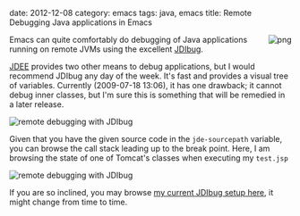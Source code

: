 date:    2012-12-08
category: emacs
tags: java, emacs
title: Remote Debugging Java applications in Emacs

<div style="float: right">
<img src="../../graphics/emacs.png" alt="png"/>
</div>

Emacs can quite comfortably do debugging of Java applications
running on remote JVMs using the excellent <a
href="http://http://code.google.com/p/jdibug/">JDIbug</a>.


<a href="http://jdee.sf.net">JDEE</a> provides two other means
to debug applications, but I would recommend JDIbug any day of
the week. It's fast and provides a visual tree of
variables. Currently (2009-07-18 13:06), it has one drawback;
it cannot debug inner classes, but I'm sure this is something
that will be remedied in a later release.

<img src="/graphics/emacs/jdibug_remote_debugging.png"
alt="remote debugging with JDIbug"/>

Given that you have the given source code in the
```jde-sourcepath``` variable, you can browse the call
stack leading up to the break point. Here, I am browsing the
state of one of Tomcat's classes when executing my
```test.jsp```

<img src="/graphics/emacs/jdibug_remote_debugging_browsing_the_call_stack.png"
alt="remote debugging with JDIbug"/>

If you are so inclined, you may browse <a
href="https://github.com/skybert/my-little-friends/blob/master/emacs/.emacs.d/tkj-jdibug.el">my
current JDIbug setup here</a>, it might change from time to
time.


